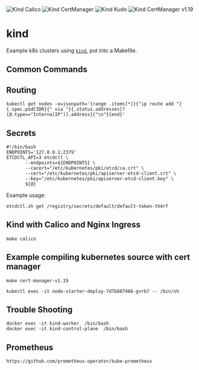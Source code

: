 ![Kind Calico](https://github.com/mchirico/kind/workflows/Kind%20Calico/badge.svg)
![Kind CertManager](https://github.com/mchirico/kind/workflows/Kind%20CertManager/badge.svg)
![Kind Kudo](https://github.com/mchirico/kind/workflows/Kind%20Kudo/badge.svg)
![Kind CertManager v1.19](https://github.com/mchirico/kind/workflows/Kind%20CertManager%20v1.19/badge.svg)
# kind

Example k8s clusters using [`kind`](https://kind.sigs.k8s.io/), put into a Makefile.


## Common Commands

## Routing

```
kubectl get nodes -o=jsonpath='{range .items[*]}{"ip route add "}{.spec.podCIDR}{" via "}{.status.addresses[?(@.type=="InternalIP")].address}{"\n"}{end}'
```

## Secrets

```
#!/bin/bash
ENDPOINTS='127.0.0.1:2379'
ETCDCTL_API=3 etcdctl \
	   --endpoints=${ENDPOINTS} \
	   --cacert="/etc/kubernetes/pki/etcd/ca.crt" \
	   --cert="/etc/kubernetes/pki/apiserver-etcd-client.crt" \
	   --key="/etc/kubernetes/pki/apiserver-etcd-client.key" \
	   ${@}

```


Example usage:
```
etcdctl.sh get /registry/secrets/default/default-token-th4rf
```



## Kind with Calico and Nginx Ingress

```
make calico
```


## Example compiling kubernetes source with cert manager

```
make cert-manager-v1.19
```


```
kubectl exec -it node-starter-deploy-7d7b887466-gvrb7 -- /bin/sh

```

## Trouble Shooting

```
docker exec -it kind-worker  /bin/bash
docker exec -it kind-control-plane  /bin/bash

```

## Prometheus

```
https://github.com/prometheus-operator/kube-prometheus
```